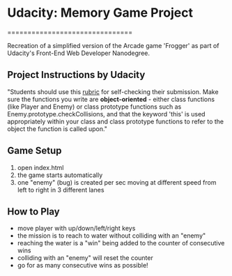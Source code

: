 # Udacity: Memory Game Project
===============================

Recreation of a simplified version of the Arcade game 'Frogger' as part of Udacity's Front-End Web Developer Nanodegree.

## Project Instructions by Udacity

"Students should use this [rubric](https://review.udacity.com/#!/projects/2696458597/rubric) for self-checking their submission. Make sure the functions you write are **object-oriented** - either class functions (like Player and Enemy) or class prototype functions such as Enemy.prototype.checkCollisions, and that the keyword 'this' is used appropriately within your class and class prototype functions to refer to the object the function is called upon."

## Game Setup

1. open index.html
2. the game starts automatically
3. one "enemy" (bug) is created per sec moving at different speed from left to right in 3 different lanes

## How to Play

- move player with up/down/left/right keys
- the mission is to reach to water without colliding with an "enemy"
- reaching the water is a "win" being added to the counter of consecutive wins
- colliding with an "enemy" will reset the counter
- go for as many consecutive wins as possible!
